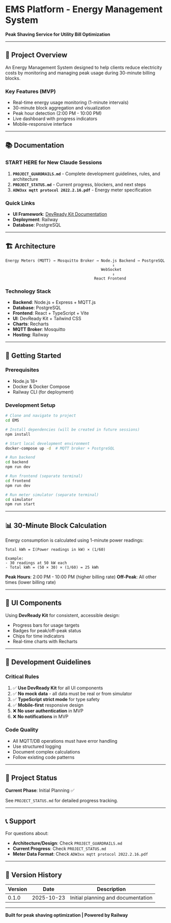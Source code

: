 # EMS Platform - Energy Management System

**Peak Shaving Service for Utility Bill Optimization**

---

## 🎯 Project Overview

An Energy Management System designed to help clients reduce electricity costs by monitoring and managing peak usage during 30-minute billing blocks.

### Key Features (MVP)
- Real-time energy usage monitoring (1-minute intervals)
- 30-minute block aggregation and visualization
- Peak hour detection (2:00 PM - 10:00 PM)
- Live dashboard with progress indicators
- Mobile-responsive interface

---

## 📚 Documentation

### **START HERE for New Claude Sessions**
1. **`PROJECT_GUARDRAILS.md`** - Complete development guidelines, rules, and architecture
2. **`PROJECT_STATUS.md`** - Current progress, blockers, and next steps
3. **`ADW3xx mqtt protocol 2022.2.16.pdf`** - Energy meter specification

### Quick Links
- **UI Framework**: [DevReady Kit Documentation](https://docs.devreadykit.com/)
- **Deployment**: Railway
- **Database**: PostgreSQL

---

## 🏗️ Architecture

```
Energy Meters (MQTT) → Mosquitto Broker → Node.js Backend → PostgreSQL
                                               ↓
                                          WebSocket
                                               ↓
                                       React Frontend
```

### Technology Stack
- **Backend**: Node.js + Express + MQTT.js
- **Database**: PostgreSQL
- **Frontend**: React + TypeScript + Vite
- **UI**: DevReady Kit + Tailwind CSS
- **Charts**: Recharts
- **MQTT Broker**: Mosquitto
- **Hosting**: Railway

---

## 🚀 Getting Started

### Prerequisites
- Node.js 18+
- Docker & Docker Compose
- Railway CLI (for deployment)

### Development Setup
```bash
# Clone and navigate to project
cd EMS

# Install dependencies (will be created in future sessions)
npm install

# Start local development environment
docker-compose up -d  # MQTT broker + PostgreSQL

# Run backend
cd backend
npm run dev

# Run frontend (separate terminal)
cd frontend
npm run dev

# Run meter simulator (separate terminal)
cd simulator
npm run start
```

---

## 📊 30-Minute Block Calculation

Energy consumption is calculated using 1-minute power readings:

```
Total kWh = Σ(Power readings in kW) × (1/60)

Example:
- 30 readings at 50 kW each
- Total kWh = (50 × 30) × (1/60) = 25 kWh
```

**Peak Hours**: 2:00 PM - 10:00 PM (higher billing rate)
**Off-Peak**: All other times (lower billing rate)

---

## 🎨 UI Components

Using **DevReady Kit** for consistent, accessible design:
- Progress bars for usage targets
- Badges for peak/off-peak status
- Chips for time indicators
- Real-time charts with Recharts

---

## 📝 Development Guidelines

### Critical Rules
1. ✅ **Use DevReady Kit** for all UI components
2. ✅ **No mock data** - all data must be real or from simulator
3. ✅ **TypeScript strict mode** for type safety
4. ✅ **Mobile-first** responsive design
5. ❌ **No user authentication** in MVP
6. ❌ **No notifications** in MVP

### Code Quality
- All MQTT/DB operations must have error handling
- Use structured logging
- Document complex calculations
- Follow existing code patterns

---

## 🔄 Project Status

**Current Phase**: Initial Planning ✅

See `PROJECT_STATUS.md` for detailed progress tracking.

---

## 📞 Support

For questions about:
- **Architecture/Design**: Check `PROJECT_GUARDRAILS.md`
- **Current Progress**: Check `PROJECT_STATUS.md`
- **Meter Data Format**: Check `ADW3xx mqtt protocol 2022.2.16.pdf`

---

## 📅 Version History

| Version | Date | Description |
|---------|------|-------------|
| 0.1.0 | 2025-10-23 | Initial planning and documentation |

---

**Built for peak shaving optimization | Powered by Railway**
